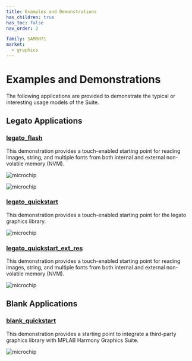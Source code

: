 ```yaml
---
title: Examples and Demonstrations
has_children: true
has_toc: false
nav_order: 2

family: SAMRH71
market:
  - graphics
---
```


# Examples and Demonstrations

The following applications are provided to demonstrate the typical or interesting usage models of the Suite.

## Legato Applications
### [legato_flash](legato_flash/readme.md) 

This demonstration provides a touch-enabled starting point for reading images, string, and multiple fonts from both internal and external non-volatile memory (NVM).

![microchip](../../../images/aria_quickstart_x_r_e70_xu_tm4301b_run1.png)

![microchip](https://github.com/automaate/gen2_wiki_sandbox/blob/master/images/aria_quickstart_x_r_e70_xu_tm4301b_run1.png)

### [legato_quickstart](legato_quickstart/readme.md) 

This demonstration provides a touch-enabled starting point for the legato graphics library.

![microchip](../images/aria_quickstart_x_r_e70_xu_tm4301b_run1.png)


### [legato_quickstart_ext_res](legato_quickstart_ext_res/readme.md) 

This demonstration provides a touch-enabled starting point for reading images, string, and multiple fonts from both internal and external non-volatile memory (NVM).

![microchip](../../../../images/aria_quickstart_x_r_e70_xu_tm4301b_run1.PNG)


## Blank Applications

### [blank_quickstart](blank_quickstart/readme.md) 

This demonstration provides a starting point to integrate a third-party graphics library with MPLAB Harmony Graphics Suite.

![microchip](aria_quickstart_x_r_e70_xu_tm4301b_run1.png)

